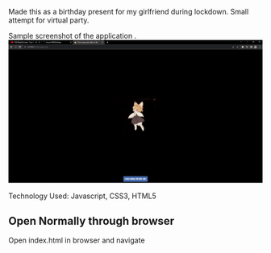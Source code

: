 Made this as a birthday present for my girlfriend during lockdown. Small attempt for virtual party.

Sample screenshot of the application .
![GitHub Logo](/images/screenshots/sample.png)



Technology Used: Javascript, CSS3, HTML5


## Open Normally through browser
Open index.html in browser and navigate


